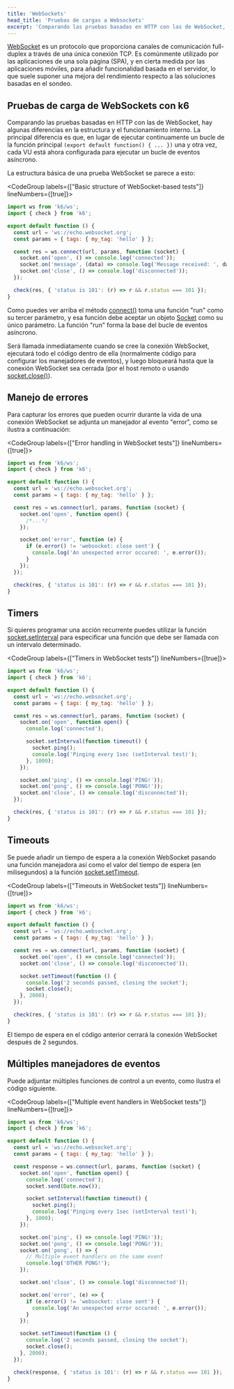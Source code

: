 ```yaml
---
title: 'WebSockets'
head_title: 'Pruebas de cargas a Websockets'
excerpt: 'Comparando las pruebas basadas en HTTP con las de WebSocket, hay algunas diferencias en la estructura y el funcionamiento interno de k6.'
---
```


[WebSocket](https://en.wikipedia.org/wiki/WebSocket) es un protocolo que proporciona canales de comunicación full-duplex a través de una única conexión TCP. Es comúnmente utilizado por las aplicaciones de una sola página (SPA), y en cierta medida por las aplicaciones móviles, para añadir funcionalidad basada en el servidor, lo que suele suponer una mejora del rendimiento respecto a las soluciones basadas en el sondeo.

## Pruebas de carga de WebSockets con k6

Comparando las pruebas basadas en HTTP con las de WebSocket, hay algunas diferencias en la estructura y el funcionamiento interno. La principal diferencia es que, en lugar de ejecutar continuamente un bucle de la función principal `(export default function() { ... })` una y otra vez, cada VU está ahora configurada para ejecutar un bucle de eventos asíncrono.

La estructura básica de una prueba WebSocket se parece a esto:

<CodeGroup labels={["Basic structure of WebSocket-based tests"]} lineNumbers={[true]}>

```javascript
import ws from 'k6/ws';
import { check } from 'k6';

export default function () {
  const url = 'ws://echo.websocket.org';
  const params = { tags: { my_tag: 'hello' } };

  const res = ws.connect(url, params, function (socket) {
    socket.on('open', () => console.log('connected'));
    socket.on('message', (data) => console.log('Message received: ', data));
    socket.on('close', () => console.log('disconnected'));
  });

  check(res, { 'status is 101': (r) => r && r.status === 101 });
}
```

</CodeGroup>

Como puedes ver arriba el método [connect()](/javascript-api/k6-ws/connect-url-params-callback) toma una función "run" como su tercer parámetro, y esa función debe aceptar un objeto [Socket](/javascript-api/k6-ws/socket) como su único parámetro. La función "run" forma la base del bucle de eventos asíncrono.

Será llamada inmediatamente cuando se cree la conexión WebSocket, ejecutará todo el código dentro de ella (normalmente código para configurar los manejadores de eventos), y luego bloqueará hasta que la conexión WebSocket sea cerrada (por el host remoto o usando [socket.close()](/javascript-api/k6-ws/socket/socket-close)).

## Manejo de errores

Para capturar los errores que pueden ocurrir durante la vida de una conexión WebSocket se adjunta un manejador al evento "error", como se ilustra a continuación:

<CodeGroup labels={["Error handling in WebSocket tests"]} lineNumbers={[true]}>

```javascript
import ws from 'k6/ws';
import { check } from 'k6';

export default function () {
  const url = 'ws://echo.websocket.org';
  const params = { tags: { my_tag: 'hello' } };

  const res = ws.connect(url, params, function (socket) {
    socket.on('open', function open() {
      /*...*/
    });

    socket.on('error', function (e) {
      if (e.error() != 'websocket: close sent') {
        console.log('An unexpected error occured: ', e.error());
      }
    });
  });

  check(res, { 'status is 101': (r) => r && r.status === 101 });
}
```

</CodeGroup>

## Timers

Si quieres programar una acción recurrente puedes utilizar la función [socket.setInterval](/javascript-api/k6-ws/socket#section-socketsetinterval) para especificar una función que debe ser llamada con un intervalo determinado.

<CodeGroup labels={["Timers in WebSocket tests"]} lineNumbers={[true]}>

```javascript
import ws from 'k6/ws';
import { check } from 'k6';

export default function () {
  const url = 'ws://echo.websocket.org';
  const params = { tags: { my_tag: 'hello' } };

  const res = ws.connect(url, params, function (socket) {
    socket.on('open', function open() {
      console.log('connected');

      socket.setInterval(function timeout() {
        socket.ping();
        console.log('Pinging every 1sec (setInterval test)');
      }, 1000);
    });

    socket.on('ping', () => console.log('PING!'));
    socket.on('pong', () => console.log('PONG!'));
    socket.on('close', () => console.log('disconnected'));
  });

  check(res, { 'status is 101': (r) => r && r.status === 101 });
}
```

</CodeGroup>

## Timeouts

Se puede añadir un tiempo de espera a la conexión WebSocket pasando una función manejadora así como el valor del tiempo de espera (en milisegundos) a la función [socket.setTimeout](/javascript-api/k6-ws/socket/socket-settimeout-callback-delay).

<CodeGroup labels={["Timeouts in WebSocket tests"]} lineNumbers={[true]}>

```javascript
import ws from 'k6/ws';
import { check } from 'k6';

export default function () {
  const url = 'ws://echo.websocket.org';
  const params = { tags: { my_tag: 'hello' } };

  const res = ws.connect(url, params, function (socket) {
    socket.on('open', () => console.log('connected'));
    socket.on('close', () => console.log('disconnected'));

    socket.setTimeout(function () {
      console.log('2 seconds passed, closing the socket');
      socket.close();
    }, 2000);
  });

  check(res, { 'status is 101': (r) => r && r.status === 101 });
}
```

</CodeGroup>

El tiempo de espera en el código anterior cerrará la conexión WebSocket después de 2 segundos.

## Múltiples manejadores de eventos


Puede adjuntar múltiples funciones de control a un evento, como ilustra el código siguiente.

<CodeGroup labels={["Multiple event handlers in WebSocket tests"]} lineNumbers={[true]}>

```javascript
import ws from 'k6/ws';
import { check } from 'k6';

export default function () {
  const url = 'ws://echo.websocket.org';
  const params = { tags: { my_tag: 'hello' } };

  const response = ws.connect(url, params, function (socket) {
    socket.on('open', function open() {
      console.log('connected');
      socket.send(Date.now());

      socket.setInterval(function timeout() {
        socket.ping();
        console.log('Pinging every 1sec (setInterval test)');
      }, 1000);
    });

    socket.on('ping', () => console.log('PING!'));
    socket.on('pong', () => console.log('PONG!'));
    socket.on('pong', () => {
      // Multiple event handlers on the same event
      console.log('OTHER PONG!');
    });

    socket.on('close', () => console.log('disconnected'));

    socket.on('error', (e) => {
      if (e.error() != 'websocket: close sent') {
        console.log('An unexpected error occured: ', e.error());
      }
    });

    socket.setTimeout(function () {
      console.log('2 seconds passed, closing the socket');
      socket.close();
    }, 2000);
  });

  check(response, { 'status is 101': (r) => r && r.status === 101 });
}
```

</CodeGroup>
